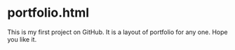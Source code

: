# portfolio.html
This is my first project on GitHub.
It is a layout of portfolio for any one.
Hope you like it.

